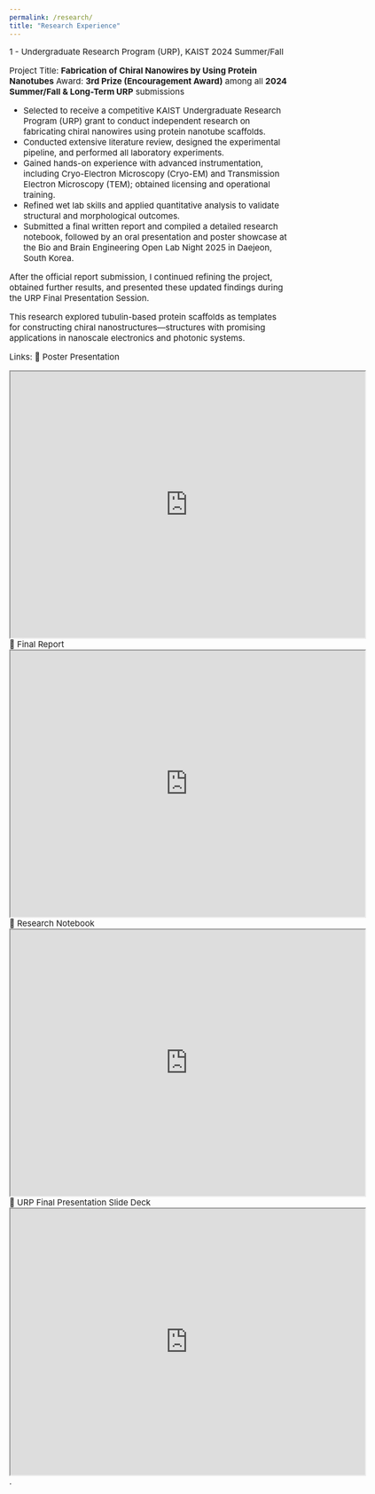 ```yaml
---
permalink: /research/
title: "Research Experience"
---
```

<span style="font-size: 15px;">
1 - Undergraduate Research Program (URP), KAIST 2024 Summer/Fall

Project Title: **Fabrication of Chiral Nanowires by Using Protein Nanotubes**
Award: **3rd Prize (Encouragement Award)** among all **2024 Summer/Fall & Long-Term URP** submissions
- Selected to receive a competitive KAIST Undergraduate Research Program (URP) grant to conduct independent research on fabricating chiral nanowires using protein nanotube scaffolds.
- Conducted extensive literature review, designed the experimental pipeline, and performed all laboratory experiments.
- Gained hands-on experience with advanced instrumentation, including Cryo-Electron Microscopy (Cryo-EM) and Transmission Electron Microscopy (TEM); obtained licensing and operational training.
- Refined wet lab skills and applied quantitative analysis to validate structural and morphological outcomes.
- Submitted a final written report and compiled a detailed research notebook, followed by an oral presentation and poster showcase at the Bio and Brain Engineering Open Lab Night 2025 in Daejeon, South Korea.

After the official report submission, I continued refining the project, obtained further results, and presented these updated findings during the URP Final Presentation Session.

This research explored tubulin-based protein scaffolds as templates for constructing chiral nanostructures—structures with promising applications in nanoscale electronics and photonic systems.

Links:
🔗 Poster Presentation 
<iframe src="https://drive.google.com/file/d/18FxxJ-vs4o5ejyYdAvXPKO9wcPfAAXvr/preview" width="640" height="480" allow="autoplay"></iframe>
🔗 Final Report 
<iframe src="https://drive.google.com/file/d/1vnc5KBFhVWGxMGyYZpf-FBPAkaQDi-wV/preview" width="640" height="480" allow="autoplay"></iframe>
🔗 Research Notebook
<iframe src="https://drive.google.com/file/d/1D9OkieXNns66GTgQYglHUznykC7ponw5/preview" width="640" height="480" allow="autoplay"></iframe>
🔗 URP Final Presentation Slide Deck
<iframe src="https://drive.google.com/file/d/1A5X5tzHHquRywi4H3duoFbkycZYOjU6r/preview" width="640" height="480" allow="autoplay"></iframe> .</span>
